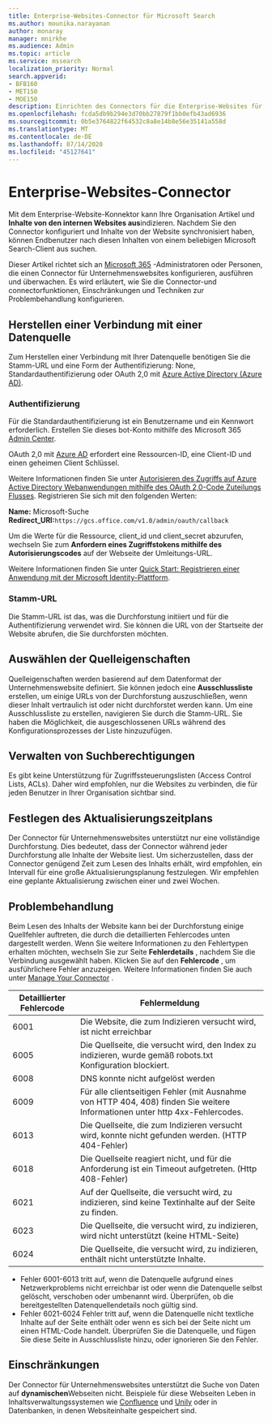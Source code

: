 ```yaml
---
title: Enterprise-Websites-Connector für Microsoft Search
ms.author: mounika.narayanan
author: monaray
manager: mnirkhe
ms.audience: Admin
ms.topic: article
ms.service: mssearch
localization_priority: Normal
search.appverid:
- BFB160
- MET150
- MOE150
description: Einrichten des Connectors für die Enterprise-Websites für Microsoft Search
ms.openlocfilehash: fcda5db9b294e3d70bb27879f1bb0efb43ad6936
ms.sourcegitcommit: 0b5e3764822f64532c8a8e14b8e56e35141a558d
ms.translationtype: MT
ms.contentlocale: de-DE
ms.lasthandoff: 07/14/2020
ms.locfileid: "45127641"
---
```

# <a name="enterprise-websites-connector"></a>Enterprise-Websites-Connector

Mit dem Enterprise-Website-Konnektor kann Ihre Organisation Artikel und **Inhalte von den internen Websites aus**indizieren. Nachdem Sie den Connector konfiguriert und Inhalte von der Website synchronisiert haben, können Endbenutzer nach diesen Inhalten von einem beliebigen Microsoft Search-Client aus suchen.

Dieser Artikel richtet sich an [Microsoft 365](https://www.microsoft.com/microsoft-365) -Administratoren oder Personen, die einen Connector für Unternehmenswebsites konfigurieren, ausführen und überwachen. Es wird erläutert, wie Sie die Connector-und connectorfunktionen, Einschränkungen und Techniken zur Problembehandlung konfigurieren.  

## <a name="connect-to-a-data-source"></a>Herstellen einer Verbindung mit einer Datenquelle 
Zum Herstellen einer Verbindung mit Ihrer Datenquelle benötigen Sie die Stamm-URL und eine Form der Authentifizierung: None, Standardauthentifizierung oder OAuth 2,0 mit [Azure Active Directory (Azure AD)](https://docs.microsoft.com/azure/active-directory/).

### <a name="authentication"></a>Authentifizierung 
Für die Standardauthentifizierung ist ein Benutzername und ein Kennwort erforderlich. Erstellen Sie dieses bot-Konto mithilfe des Microsoft 365 [Admin Center](https://admin.microsoft.com).

OAuth 2,0 mit [Azure AD](https://docs.microsoft.com/azure/active-directory/) erfordert eine Ressourcen-ID, eine Client-ID und einen geheimen Client Schlüssel.

Weitere Informationen finden Sie unter [Autorisieren des Zugriffs auf Azure Active Directory Webanwendungen mithilfe des OAuth 2,0-Code Zuteilungs Flusses](https://docs.microsoft.com/azure/active-directory/develop/v1-protocols-oauth-code). Registrieren Sie sich mit den folgenden Werten:

**Name:** Microsoft-Suche <br/>
**Redirect_URI:**`https://gcs.office.com/v1.0/admin/oauth/callback`

Um die Werte für die Ressource, client_id und client_secret abzurufen, wechseln Sie zum **Anfordern eines Zugriffstokens mithilfe des Autorisierungscodes** auf der Webseite der Umleitungs-URL.

Weitere Informationen finden Sie unter [Quick Start: Registrieren einer Anwendung mit der Microsoft Identity-Plattform](https://docs.microsoft.com/azure/active-directory/develop/quickstart-register-app).

### <a name="root-url"></a>Stamm-URL
Die Stamm-URL ist das, was die Durchforstung initiiert und für die Authentifizierung verwendet wird. Sie können die URL von der Startseite der Website abrufen, die Sie durchforsten möchten.

## <a name="select-the-source-properties"></a>Auswählen der Quelleigenschaften 
Quelleigenschaften werden basierend auf dem Datenformat der Unternehmenswebsite definiert. Sie können jedoch eine **Ausschlussliste** erstellen, um einige URLs von der Durchforstung auszuschließen, wenn dieser Inhalt vertraulich ist oder nicht durchforstet werden kann. Um eine Ausschlussliste zu erstellen, navigieren Sie durch die Stamm-URL. Sie haben die Möglichkeit, die ausgeschlossenen URLs während des Konfigurationsprozesses der Liste hinzuzufügen.

## <a name="manage-search-permissions"></a>Verwalten von Suchberechtigungen 
Es gibt keine Unterstützung für Zugriffssteuerungslisten (Access Control Lists, ACLs). Daher wird empfohlen, nur die Websites zu verbinden, die für jeden Benutzer in Ihrer Organisation sichtbar sind.

## <a name="set-the-refresh-schedule"></a>Festlegen des Aktualisierungszeitplans
Der Connector für Unternehmenswebsites unterstützt nur eine vollständige Durchforstung. Dies bedeutet, dass der Connector während jeder Durchforstung alle Inhalte der Website liest. Um sicherzustellen, dass der Connector genügend Zeit zum Lesen des Inhalts erhält, wird empfohlen, ein Intervall für eine große Aktualisierungsplanung festzulegen. Wir empfehlen eine geplante Aktualisierung zwischen einer und zwei Wochen.

## <a name="troubleshooting"></a>Problembehandlung
Beim Lesen des Inhalts der Website kann bei der Durchforstung einige Quellfehler auftreten, die durch die detaillierten Fehlercodes unten dargestellt werden. Wenn Sie weitere Informationen zu den Fehlertypen erhalten möchten, wechseln Sie zur Seite **Fehlerdetails** , nachdem Sie die Verbindung ausgewählt haben. Klicken Sie auf den **Fehlercode** , um ausführlichere Fehler anzuzeigen. Weitere Informationen finden Sie auch unter [Manage Your Connector](https://docs.microsoft.com/microsoftsearch/manage-connector) .

 Detaillierter Fehlercode | Fehlermeldung
 --- | --- 
 6001   | Die Website, die zum Indizieren versucht wird, ist nicht erreichbar 
 6005 | Die Quellseite, die versucht wird, den Index zu indizieren, wurde gemäß robots.txt Konfiguration blockiert.
 6008 | DNS konnte nicht aufgelöst werden
 6009 | Für alle clientseitigen Fehler (mit Ausnahme von HTTP 404, 408) finden Sie weitere Informationen unter http 4xx-Fehlercodes.
 6013 | Die Quellseite, die zum Indizieren versucht wird, konnte nicht gefunden werden. (HTTP 404-Fehler)
 6018 | Die Quellseite reagiert nicht, und für die Anforderung ist ein Timeout aufgetreten. (Http 408-Fehler)
 6021 | Auf der Quellseite, die versucht wird, zu indizieren, sind keine Textinhalte auf der Seite zu finden.
 6023 | Die Quellseite, die versucht wird, zu indizieren, wird nicht unterstützt (keine HTML-Seite)
 6024 | Die Quellseite, die versucht wird, zu indizieren, enthält nicht unterstützte Inhalte.

* Fehler 6001-6013 tritt auf, wenn die Datenquelle aufgrund eines Netzwerkproblems nicht erreichbar ist oder wenn die Datenquelle selbst gelöscht, verschoben oder umbenannt wird. Überprüfen, ob die bereitgestellten Datenquellendetails noch gültig sind.
* Fehler 6021-6024 Fehler tritt auf, wenn die Datenquelle nicht textliche Inhalte auf der Seite enthält oder wenn es sich bei der Seite nicht um einen HTML-Code handelt. Überprüfen Sie die Datenquelle, und fügen Sie diese Seite in Ausschlussliste hinzu, oder ignorieren Sie den Fehler.

## <a name="limitations"></a>Einschränkungen
Der Connector für Unternehmenswebsites unterstützt die Suche von Daten auf **dynamischen**Webseiten nicht. Beispiele für diese Webseiten Leben in Inhaltsverwaltungssystemen wie [Confluence](https://www.atlassian.com/software/confluence) und [Unily](https://www.unily.com/) oder in Datenbanken, in denen Websiteinhalte gespeichert sind.
